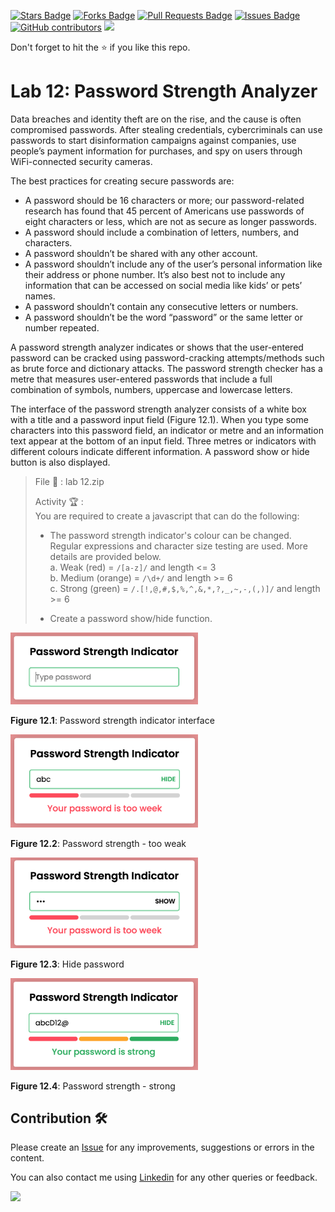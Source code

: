 <a href="https://github.com/drshahizan/learn-php/stargazers"><img src="https://img.shields.io/github/stars/drshahizan/learn-php" alt="Stars Badge"/></a>
<a href="https://github.com/drshahizan/learn-php/network/members"><img src="https://img.shields.io/github/forks/drshahizan/learn-php" alt="Forks Badge"/></a>
<a href="https://github.com/drshahizan/learn-php/pulls"><img src="https://img.shields.io/github/issues-pr/drshahizan/learn-php" alt="Pull Requests Badge"/></a>
<a href="https://github.com/drshahizan/learn-php/issues"><img src="https://img.shields.io/github/issues/drshahizan/learn-php" alt="Issues Badge"/></a>
<a href="https://github.com/drshahizan/learn-php/graphs/contributors"><img alt="GitHub contributors" src="https://img.shields.io/github/contributors/drshahizan/learn-php?color=2b9348"></a>
![](https://visitor-badge.glitch.me/badge?page_id=drshahizan/learn-php)

Don't forget to hit the :star: if you like this repo.

# Lab 12: Password Strength Analyzer

Data breaches and identity theft are on the rise, and the cause is often compromised passwords. After stealing credentials, cybercriminals can use passwords to start disinformation campaigns against companies, use people’s payment information for purchases, and spy on users through WiFi-connected security cameras.

The best practices for creating secure passwords are:
- A password should be 16 characters or more; our password-related research has found that 45 percent of Americans use passwords of eight characters or less, which are not as secure as longer passwords.
- A password should include a combination of letters, numbers, and characters.
- A password shouldn’t be shared with any other account.
- A password shouldn’t include any of the user’s personal information like their address or phone number. It’s also best not to include any information that can be accessed on social media like kids’ or pets’ names.
- A password shouldn’t contain any consecutive letters or numbers.
- A password shouldn’t be the word “password” or the same letter or number repeated.

A password strength analyzer indicates or shows that the user-entered password can be cracked using password-cracking attempts/methods such as brute force and dictionary attacks. The password strength checker has a metre that measures user-entered passwords that include a full combination of symbols, numbers, uppercase and lowercase letters.

The interface of the password strength analyzer consists of a white box with a title and a password input field (Figure 12.1). When you type some characters into this password field, an indicator or metre and an information text appear at the bottom of an input field. Three metres or indicators with different colours indicate different information. A password show or hide button is also displayed.

> File 📁 : lab 12.zip
> 
> Activity 🏆 :<br>
> You are required to create a javascript that can do the following:
> - The password strength indicator's colour can be changed. Regular expressions and character size testing are used. More details are provided below.<br>
>     a. Weak (red) = `/[a-z]/` and length <= 3<br>
>     b. Medium (orange) = `/\d+/` and length >= 6<br>
>     c. Strong (green) = `/.[!,@,#,$,%,^,&,*,?,_,~,-,(,)]/` and length >= 6<br>
> 
> - Create a password show/hide function.
> 

<img src="./download/l12int-a.png" width="300" />

**Figure 12.1**: Password strength indicator interface

<img src="./download/l12int-b.png" width="300" />

**Figure 12.2**: Password strength - too weak

<img src="./download/l12int-c.png" width="300" />

**Figure 12.3**: Hide password

<img src="./download/l12int-d.png" width="300" />

**Figure 12.4**: Password strength - strong

## Contribution 🛠️
Please create an [Issue](https://github.com/drshahizan/learn-php/issues) for any improvements, suggestions or errors in the content.

You can also contact me using [Linkedin](https://www.linkedin.com/in/drshahizan/) for any other queries or feedback.

![](https://visitor-badge.glitch.me/badge?page_id=drshahizan)

